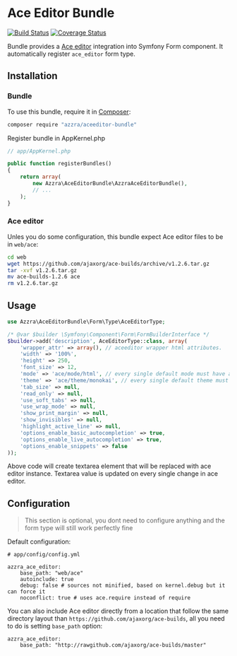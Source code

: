 # Ace Editor Bundle

[![Build Status](https://travis-ci.org/azzra/aceeditor-bundle.svg?branch=master)](https://travis-ci.org/azzra/aceeditor-bundle)
[![Coverage Status](https://coveralls.io/repos/github/azzra/aceeditor-bundle/badge.svg?branch=master)](https://coveralls.io/github/azzra/aceeditor-bundle?branch=master)

Bundle provides a [Ace editor](http://ace.ajax.org) integration into Symfony Form component.
It automatically register `ace_editor` form type.

## Installation

### Bundle

To use this bundle, require it in [Composer](https://getcomposer.org/):

```sh
composer require "azzra/aceeditor-bundle"
```

Register bundle in AppKernel.php

```php
// app/AppKernel.php

public function registerBundles()
{
    return array(
        new Azzra\AceEditorBundle\AzzraAceEditorBundle(),
        // ...
    );
}
```

### Ace editor

Unles you do some configuration, this bundle expect Ace editor files to be in `web/ace`:

```sh
cd web
wget https://github.com/ajaxorg/ace-builds/archive/v1.2.6.tar.gz
tar -xvf v1.2.6.tar.gz
mv ace-builds-1.2.6 ace
rm v1.2.6.tar.gz
```

## Usage

```php
use Azzra\AceEditorBundle\Form\Type\AceEditorType;

/* @var $builder \Symfony\Component\Form\FormBuilderInterface */
$builder->add('description', AceEditorType::class, array(
    'wrapper_attr' => array(), // aceeditor wrapper html attributes.
    'width' => '100%',
    'height' => 250,
    'font_size' => 12,
    'mode' => 'ace/mode/html', // every single default mode must have ace/mode/* prefix
    'theme' => 'ace/theme/monokai', // every single default theme must have ace/theme/* prefix
    'tab_size' => null,
    'read_only' => null,
    'use_soft_tabs' => null,
    'use_wrap_mode' => null,
    'show_print_margin' => null,
    'show_invisibles' => null,
    'highlight_active_line' => null,
    'options_enable_basic_autocompletion' => true,
    'options_enable_live_autocompletion' => true,
    'options_enable_snippets' => false
));
```

Above code will create textarea element that will be replaced with ace editor instance.
Textarea value is updated on every single change in ace editor.

## Configuration

> This section is optional, you dont need to configure anything and the form type will still work perfectly fine

Default configuration:

```
# app/config/config.yml

azzra_ace_editor:
    base_path: "web/ace"
    autoinclude: true
    debug: false # sources not minified, based on kernel.debug but it can force it
    noconflict: true # uses ace.require instead of require
```

You can also include Ace editor directly from a location that follow the same directory layout than
`https://github.com/ajaxorg/ace-builds`, all you need to do is setting `base_path` option:
```
azzra_ace_editor:
    base_path: "http://rawgithub.com/ajaxorg/ace-builds/master"
```
